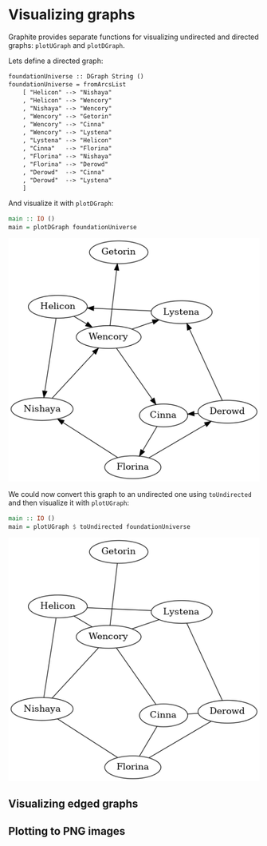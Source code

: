 # Visualizing graphs

Graphite provides separate functions for visualizing undirected and directed
graphs: `plotUGraph` and `plotDGraph`.

Lets define a directed graph:

```Haswell
foundationUniverse :: DGraph String ()
foundationUniverse = fromArcsList
    [ "Helicon" --> "Nishaya"
    , "Helicon" --> "Wencory"
    , "Nishaya" --> "Wencory"
    , "Wencory" --> "Getorin"
    , "Wencory" --> "Cinna"
    , "Wencory" --> "Lystena"
    , "Lystena" --> "Helicon"
    , "Cinna"   --> "Florina"
    , "Florina" --> "Nishaya"
    , "Florina" --> "Derowd"
    , "Derowd"  --> "Cinna"
    , "Derowd"  --> "Lystena"
    ]
```

And visualize it with `plotDGraph`:

```haskell
main :: IO ()
main = plotDGraph foundationUniverse
```

![Foundation Universe (Directed)](./graphs/dfoundation.png)

We could now convert this graph to an undirected one using `toUndirected` and
then visualize it with `plotUGraph`:

```haskell
main :: IO ()
main = plotUGraph $ toUndirected foundationUniverse
```

![Foundation Universe (Undirected)](./graphs/ufoundation.png)



## Visualizing edged graphs


## Plotting to PNG images

